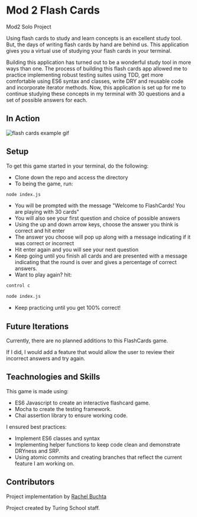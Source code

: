# Mod 2 Flash Cards
Mod2 Solo Project

Using flash cards to study and learn concepts is an excellent study tool. But, the days of writing flash cards by hand are behind us. This application gives you a virtual use of studying your flash cards in your terminal. 

Building this application has turned out to be a wonderful study tool in more ways than one. The process of building this flash cards app allowed me to practice implementing robust testing suites using TDD, get more comfortable using ES6 syntax and classes, write DRY and reusable code and incorporate iterator methods. Now, this application is set up for me to continue studying these concepts in my terminal with 30 questions and a set of possible answers for each.

## In Action
![flash cards example gif](https://media.giphy.com/media/1zkb1q58eTiTH6D7wc/giphy.gif)

## Setup

To get this game started in your terminal, do the following:
* Clone down the repo and access the directory
* To being the game, run:
```bash
node index.js
```
* You will be prompted with the message "Welcome to FlashCards! You are playing with 30 cards"
* You will also see your first question and choice of possible answers
* Using the up and down arrow keys, choose the answer you think is correct and hit enter
* The answer you choose will pop up along with a message indicating if it was correct or incorrect
* Hit enter again and you will see your next question
* Keep going until you finish all cards and are presented with a message indicating that the round is over and gives a percentage of correct answers.
* Want to play again? hit:
```bash
control c
```
```bash
node index.js
```
* Keep practicing until you get 100% correct!

 ## Future Iterations
 
 Currently, there are no planned additions to this FlashCards game.
 
 If I did, I would add a feature that would allow the user to review their incorrect answers and try again.
 
 ## Teachnologies and Skills

This game is made using:
  * ES6 Javascript to create an interactive flashcard game.
  * Mocha to create the testing framework.
  * Chai assertion library to ensure working code.

I ensured best practices:

  * Implement ES6 classes and syntax
  * Implementing helper functions to keep code clean and demonstrate DRYness and SRP.
  * Using atomic commits and creating branches that reflect the current feature I am working on.

 ## Contributors
 
 Project implementation by [Rachel Buchta](https://github.com/rachelbuchta)
 
 Project created by Turing School staff.
